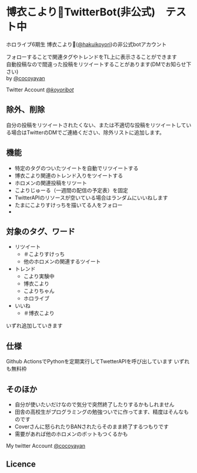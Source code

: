 # 博衣こより🧪TwitterBot(非公式)　テスト中

ホロライブ6期生 博衣こより🧪([@hakuikoyori](https://twitter.com/hakuikoyori))の非公式botアカウント

フォローすることで関連タグやトレンドをTL上に表示さることができます<br>自動投稿なので間違った投稿をリツイートすることがあります(DMでお知らせ下さい)<br>by [@cocoyayan](https://twitter.com/cocoyayan)

Twitter Account [@_koyoribot_](https://twitter.com/_koyoribot_)

## 除外、削除
自分の投稿をリツイートされたくない、または不適切な投稿をリツイートしている場合はTwitterのDMでご連絡ください、除外リストに追加します。


## 機能
- 特定のタグのついたツイートを自動でリツイートする             <!--check_tag-->
- 博衣こより関連のトレンド入りをツイートする                  <!--check_trend-->
- ホロメンの関連投稿をリツート                             <!--from_member-->
- こよりじゅーる（一週間の配信の予定表）を固定                <!--koyodule-->
- TwitterAPIのリソースが空いている場合はランダムにいいねします <!--random_good-->
- たまにこよりすけっちを描いてる人をフォロー                  <!--algorithm_folow-->
- <!--こよちゃんの投稿をいいね                                 good_koyori-->

## 対象のタグ、ワード
- リツイート
  - ＃こよりすけっち
  - 他のホロメンの関連するツイート
- トレンド
  - こより実験中
  - 博衣こより
  - こよりちゃん
  - ホロライブ
- いいね
  - ＃博衣こより

いずれ追加していきます

## 仕様
Github ActionsでPythonを定期実行してTwetterAPIを呼び出しています
いずれも無料枠


## そのほか
- 自分が使いたいだけなので気分で突然終了したりするかもしれません
- 田舎の高校生がプログラミングの勉強ついでに作ってます、精度はそんなものです
- Coverさんに怒られたりBANされたらそのまま終了するつもりです
- 需要があれば他のホロメンのボットもつくるかも

My twitter Account [@cocoyayan](https://twitter.com/cocoyayan)

## Licence
